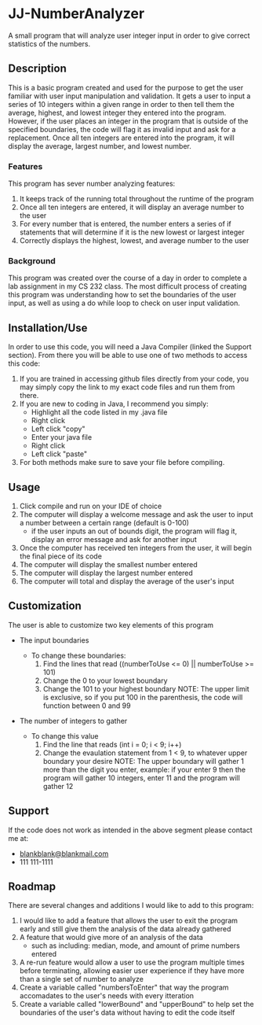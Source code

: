 # JJ-NumberAnalyzer
A small program that will analyze user integer input in order to give correct statistics of the numbers.

## Description
This is a basic program created and used for the purpose to get the user familiar with user input manipulation and validation. It gets a user to input a series of 10 integers within a given range in order to then tell them the average, highest, and lowest integer they entered into the program. However, if the user places an integer in the program that is outside of the specified boundaries, the code will flag it as invalid input and ask for a replacement. Once all ten integers are entered into the program, it will display the average, largest number, and lowest number.
### Features
This program has sever number analyzing features:
1. It keeps track of the running total throughout the runtime of the program
2. Once all ten integers are entered, it will display an average number to the user
3. For every number that is entered, the number enters a series of if statements that will determine if it is the new lowest or largest integer
4. Correctly displays the highest, lowest, and average number to the user

### Background
This program was created over the course of a day in order to complete a lab assignment in my CS 232 class. The most difficult process of creating this program was understanding how to set the boundaries of the user input, as well as using a do while loop to check on user input validation.

## Installation/Use
In order to use this code, you will need a Java Compiler (linked the Support section). From there you will be able to use one of two methods to access this code: 
1. If you are trained in accessing github files directly from your code, you may simply copy the link to my exact code files and run them from there.
2. If you are new to coding in Java, I recommend you simply:
    - Highlight all the code listed in my .java file
    - Right click
    - Left click "copy"
    - Enter your java file
    - Right click
    - Left click "paste"
3. For both methods make sure to save your file before compiling.

## Usage
1. Click compile and run on your IDE of choice
2. The computer will display a welcome message and ask the user to input a number between a certain range (default is 0-100)
    - if the user inputs an out of bounds digit, the program will flag it, display an error message and ask for another input
3. Once the computer has received ten integers from the user, it will begin the final piece of its code
4. The computer will display the smallest number entered
5. The computer will display the largest number entered
6. The computer will total and display the average of the user's input

## Customization
The user is able to customize two key elements of this program
* The input boundaries
    - To change these boundaries:
        1. Find the lines that read ((numberToUse <= 0) || numberToUse >= 101)
        2. Change the 0 to your lowest boundary
        3. Change the 101 to your highest boundary NOTE: The upper limit is exclusive, so if you put 100 in the parenthesis, the code will function between 0 and 99
        
* The number of integers to gather
    - To change this value
        1. Find the line that reads (int i = 0; i < 9; i++)
        2. Change the evaulation statement from 1 < 9, to whatever upper boundary your desire NOTE: The upper boundary will gather 1 more than the digit you enter, example: if your enter 9 then the program will gather 10 integers, enter 11 and the program will gather 12


## Support
If the code does not work as intended in the above segment please contact me at:
* blankblank@blankmail.com
* 111 111-1111

## Roadmap
There are several changes and additions I would like to add to this program:
1. I would like to add a feature that allows the user to exit the program early and still give them the analysis of the data already gathered
2. A feature that would give more of an analysis of the data
    - such as including: median, mode, and amount of prime numbers entered 
3. A re-run feature would allow a user to use the program multiple times before terminating, allowing easier user experience if they have more than a single set of number to analyze
4. Create a variable called "numbersToEnter" that way the program accomadates to the user's needs with every itteration
5. Create a variable called "lowerBound" and "upperBound" to help set the boundaries of the user's data without having to edit the code itself

